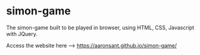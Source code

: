 # simon-game

The simon-game built to be played in browser, using HTML, CSS, Javascript with JQuery. 

Access the website here --> https://aaronsant.github.io/simon-game/
